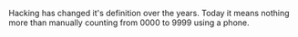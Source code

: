 Hacking has changed it's definition over the years. Today it means nothing more than manually counting from 0000 to 9999 using a phone.